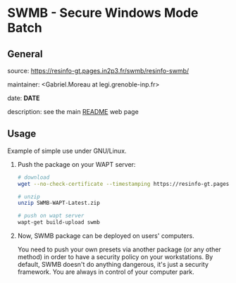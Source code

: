 # SWMB - Secure Windows Mode Batch

## General

source: https://resinfo-gt.pages.in2p3.fr/swmb/resinfo-swmb/

maintainer: <Gabriel.Moreau at legi.grenoble-inp.fr>

date: __DATE__

description: see the main [README](https://resinfo-gt.pages.in2p3.fr/swmb/resinfo-swmb/README.md) web page


## Usage

Example of simple use under GNU/Linux.

1. Push the package on your WAPT server:
   ```bash
   # download
   wget --no-check-certificate --timestamping https://resinfo-gt.pages.in2p3.fr/swmb/resinfo-swmb/SWMB-WAPT-Latest.zip

   # unzip
   unzip SWMB-WAPT-Latest.zip

   # push on wapt server
   wapt-get build-upload swmb
   ```

2. Now, SWMB package can be deployed on users' computers.

   You need to push your own presets via another package (or any other method) in order to have a security policy on your workstations.
   By default, SWMB doesn't do anything dangerous, it's just a security framework.
   You are always in control of your computer park.

